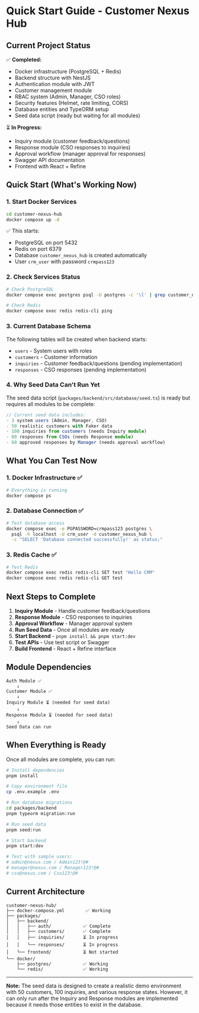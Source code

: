 # Quick Start Guide - Customer Nexus Hub

## Current Project Status

✅ **Completed:**
- Docker infrastructure (PostgreSQL + Redis)
- Backend structure with NestJS
- Authentication module with JWT
- Customer management module
- RBAC system (Admin, Manager, CSO roles)
- Security features (Helmet, rate limiting, CORS)
- Database entities and TypeORM setup
- Seed data script (ready but waiting for all modules)

⏳ **In Progress:**
- Inquiry module (customer feedback/questions)
- Response module (CSO responses to inquiries)
- Approval workflow (manager approval for responses)
- Swagger API documentation
- Frontend with React + Refine

## Quick Start (What's Working Now)

### 1. Start Docker Services
```bash
cd customer-nexus-hub
docker compose up -d
```

✅ This starts:
- PostgreSQL on port 5432
- Redis on port 6379
- Database `customer_nexus_hub` is created automatically
- User `crm_user` with password `crmpass123`

### 2. Check Services Status
```bash
# Check PostgreSQL
docker compose exec postgres psql -U postgres -c '\l' | grep customer_nexus_hub

# Check Redis
docker compose exec redis redis-cli ping
```

### 3. Current Database Schema
The following tables will be created when backend starts:
- `users` - System users with roles
- `customers` - Customer information
- `inquiries` - Customer feedback/questions (pending implementation)
- `responses` - CSO responses (pending implementation)

### 4. Why Seed Data Can't Run Yet

The seed data script (`packages/backend/src/database/seed.ts`) is ready but requires all modules to be complete:

```typescript
// Current seed data includes:
- 3 system users (Admin, Manager, CSO)
- 50 realistic customers with Faker data
- 100 inquiries from customers (needs Inquiry module)
- 80 responses from CSOs (needs Response module)
- 60 approved responses by Manager (needs approval workflow)
```

## What You Can Test Now

### 1. Docker Infrastructure ✅
```bash
# Everything is running
docker compose ps
```

### 2. Database Connection ✅
```bash
# Test database access
docker compose exec -e PGPASSWORD=crmpass123 postgres \
  psql -h localhost -U crm_user -d customer_nexus_hub \
  -c "SELECT 'Database connected successfully!' as status;"
```

### 3. Redis Cache ✅
```bash
# Test Redis
docker compose exec redis redis-cli SET test "Hello CRM"
docker compose exec redis redis-cli GET test
```

## Next Steps to Complete

1. **Inquiry Module** - Handle customer feedback/questions
2. **Response Module** - CSO responses to inquiries
3. **Approval Workflow** - Manager approval system
4. **Run Seed Data** - Once all modules are ready
5. **Start Backend** - `pnpm install && pnpm start:dev`
6. **Test APIs** - Use test script or Swagger
7. **Build Frontend** - React + Refine interface

## Module Dependencies

```
Auth Module ✅
    ↓
Customer Module ✅
    ↓
Inquiry Module ⏳ (needed for seed data)
    ↓
Response Module ⏳ (needed for seed data)
    ↓
Seed Data can run
```

## When Everything is Ready

Once all modules are complete, you can run:

```bash
# Install dependencies
pnpm install

# Copy environment file
cp .env.example .env

# Run database migrations
cd packages/backend
pnpm typeorm migration:run

# Run seed data
pnpm seed:run

# Start backend
pnpm start:dev

# Test with sample users:
# admin@nexus.com / Admin123!@#
# manager@nexus.com / Manager123!@#
# cso@nexus.com / Cso123!@#
```

## Current Architecture

```
customer-nexus-hub/
├── docker-compose.yml        ✅ Working
├── packages/
│   ├── backend/             
│   │   ├── auth/            ✅ Complete
│   │   ├── customers/       ✅ Complete
│   │   ├── inquiries/       ⏳ In progress
│   │   └── responses/       ⏳ In progress
│   └── frontend/            ⏳ Not started
└── docker/
    ├── postgres/            ✅ Working
    └── redis/               ✅ Working
```

---

**Note:** The seed data is designed to create a realistic demo environment with 50 customers, 100 inquiries, and various response states. However, it can only run after the Inquiry and Response modules are implemented because it needs those entities to exist in the database.